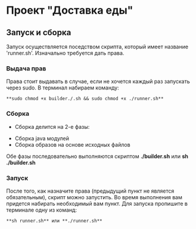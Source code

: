 # Проект "Доставка еды"

## Запуск и сборка
Запуск осуществляется поседством скрипта, который имеет название 'runner.sh'.
Изначально требуется дать права.
### Выдача прав
Права стоит выдавать в случае, если не хочется каждый раз запускать через sudo. В терминал набираем команду:

	**sudo chmod +x builder./.sh && sudo chmod +x ./runner.sh**

### Сборка

* Сборка делится на 2-е фазы:
+ Сборка java модулей
+ Сборка образов на основе исходных файлов

Обе фазы последовательно выполняются скриптом **./builder.sh** или **sh ./builder.sh**


### Запуск

После того, как назначите права (предыдущий пункт не является обязательным), скрипт можно запустить. 
Во время выполнения вам придется набирать необходимый вам пункт. Для запуска пропишите в терминале одну из команд:

	**sh runner.sh** или **./runner.sh**
